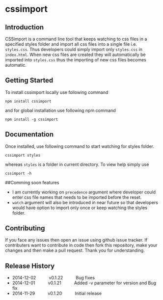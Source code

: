 # cssimport

## Introduction
CSSimport is a command line tool that keeps watching to css files in a specified styles folder and import all css files into a single
file i.e. `styles.css`. Thus developers could simply import only `styles.css` in `index.html`. When new css files are created they
will automatically be imported into `styles.css` thus the importing of new css files becomes automatic.

## Getting Started
To install cssimport locally use following command 

```shell
npm install cssimport
``` 

and for global installation use following npm command

```shell
npm install -g cssimport
```

## Documentation
Once installed, use following command to start watching for styles folder.

```shell
cssimport styles
```

whereas `styles` is a folder in current directory. To view help simply use 

```shell
cssimport -h
```

##Comming soon features
* I am currently working on `precedence` argument where developer could enter css file names that needs to be imported before the reset.
* `watch` argument will also be introduced in near future so that developers would have option to import only once or keep watching the styles folder.

## Contributing
If you face any issues then open an issue using github issue tracker. If contributers want to contribute in code then fork this repository, make your changes and then make a pull request. Thank you for understanding.

## Release History
* 2014-12-02   v0.1.22   Bug fixes
* 2014-12-01   v0.1.21   Added -v parameter for version and Bug fix
* 2014-11-29   v0.1.20   Initial release
